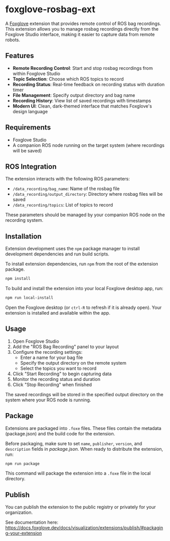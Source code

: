 # foxglove-rosbag-ext

A [Foxglove](https://foxglove.dev) extension that provides remote control of ROS bag recordings. This extension allows you to manage rosbag recordings directly from the Foxglove Studio interface, making it easier to capture data from remote robots.

## Features

- **Remote Recording Control**: Start and stop rosbag recordings from within Foxglove Studio
- **Topic Selection**: Choose which ROS topics to record
- **Recording Status**: Real-time feedback on recording status with duration timer
- **File Management**: Specify output directory and bag name
- **Recording History**: View list of saved recordings with timestamps
- **Modern UI**: Clean, dark-themed interface that matches Foxglove's design language

## Requirements

- Foxglove Studio
- A companion ROS node running on the target system (where recordings will be saved)

## ROS Integration

The extension interacts with the following ROS parameters:

- `/data_recording/bag_name`: Name of the rosbag file
- `/data_recording/output_directory`: Directory where rosbag files will be saved
- `/data_recording/topics`: List of topics to record

These parameters should be managed by your companion ROS node on the recording system.

## Installation

Extension development uses the `npm` package manager to install development dependencies and run build scripts.

To install extension dependencies, run `npm` from the root of the extension package.

```sh
npm install
```

To build and install the extension into your local Foxglove desktop app, run:

```sh
npm run local-install
```

Open the Foxglove desktop (or `ctrl-R` to refresh if it is already open). Your extension is installed and available within the app.

## Usage

1. Open Foxglove Studio
2. Add the "ROS Bag Recording" panel to your layout
3. Configure the recording settings:
   - Enter a name for your bag file
   - Specify the output directory on the remote system
   - Select the topics you want to record
4. Click "Start Recording" to begin capturing data
5. Monitor the recording status and duration
6. Click "Stop Recording" when finished

The saved recordings will be stored in the specified output directory on the system where your ROS node is running.

## Package

Extensions are packaged into `.foxe` files. These files contain the metadata (package.json) and the build code for the extension.

Before packaging, make sure to set `name`, `publisher`, `version`, and `description` fields in _package.json_. When ready to distribute the extension, run:

```sh
npm run package
```

This command will package the extension into a `.foxe` file in the local directory.

## Publish

You can publish the extension to the public registry or privately for your organization.

See documentation here: https://docs.foxglove.dev/docs/visualization/extensions/publish/#packaging-your-extension
